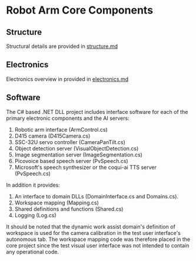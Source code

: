 ﻿# Robot Arm Core Components

## Structure
Structural details are provided in [structure.md](structure.md)
## Electronics
Electronics overview in provided in [electronics.md](electronics.md)
## Software
The C# based .NET DLL project includes interface software for each of the primary electronic components and the AI servers:

1. Robotic arm interface (ArmControl.cs)
2. D415 camera (D415Camera.cs)
3. SSC-32U servo controller (CameraPanTilt.cs)
3. Object detection server (VisualObjectDetection.cs)
4. Image segmentation server (ImageSegmentation.cs)
5. Picovoice based speech server (PvSpeech.cs)
6. Microsoft's speech synthesizer or the coqui-ai TTS server (PvSpeech.cs)

In addition it provides:

1. An interface to domain DLLs (DomainInterface.cs and Domains.cs).
2. Workspace mapping (Mapping.cs)
3. Shared definitions and functions (Shared.cs)
4. Logging (Log.cs)

It should be noted that the dynamic work assist domain's definition of workspace is used for the camera calibration in the test user interface's autonomous tab.  The workspace mapping code was therefore placed in the core project since the test visual user interface was not intended to contain any operational code.

